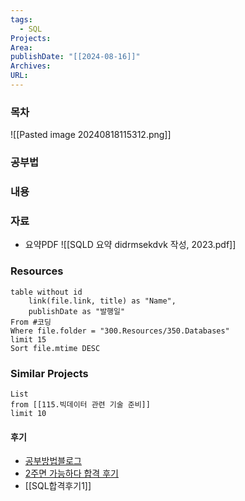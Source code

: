 ```yaml
---
tags:
  - SQL
Projects: 
Area: 
publishDate: "[[2024-08-16]]"
Archives: 
URL:
---
```

### 목차
![[Pasted image 20240818115312.png]]


### 공부법




### 내용



### 자료

- 요약PDF
	![[SQLD 요약 didrmsekdvk 작성, 2023.pdf]]


### Resources
```dataview
table without id
	link(file.link, title) as "Name",
	publishDate as "발행일"
From #코딩
Where file.folder = "300.Resources/350.Databases"
limit 15
Sort file.mtime DESC
```
### Similar Projects
```dataview
List
from [[115.빅데이터 관련 기술 준비]]
limit 10
```
#### 후기
- [공부방법블로그](https://velog.io/@jmjgirl/SQLD-%ED%95%A9%EA%B2%A9-%ED%9B%84%EA%B8%B0-%EA%B3%B5%EB%B6%80%EB%B2%95-%EC%B6%94%EC%B2%9C-%EC%9E%90%EB%A3%8C)
- [2주면 가능하다 합격 후기](https://brunch.co.kr/@ninehypheneight/6)
- [[SQL합격후기1]]